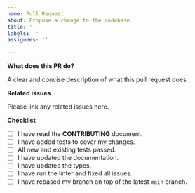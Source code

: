```yaml
---
name: Pull Request
about: Propose a change to the codebase
title: ''
labels: ''
assignees: ''

---
```


**What does this PR do?**

A clear and concise description of what this pull request does.

**Related issues**

Please link any related issues here.

**Checklist**

- [ ] I have read the **CONTRIBUTING** document.
- [ ] I have added tests to cover my changes.
- [ ] All new and existing tests passed.
- [ ] I have updated the documentation.
- [ ] I have updated the types.
- [ ] I have run the linter and fixed all issues.
- [ ] I have rebased my branch on top of the latest `main` branch.
